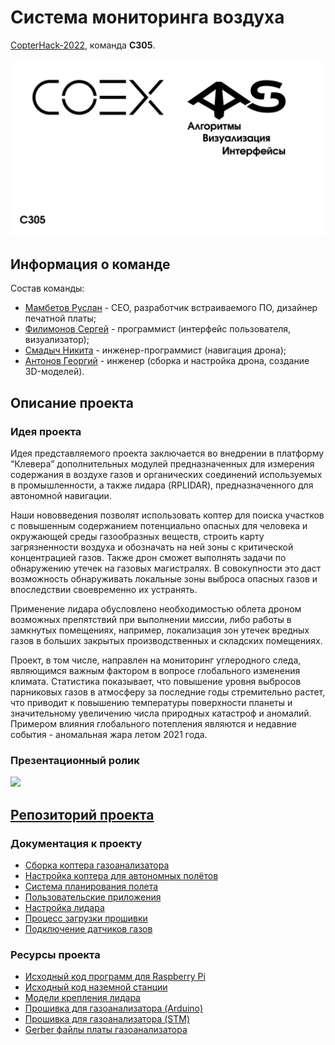 # Система мониторинга воздуха

[CopterHack-2022](copterhack2022.md), команда **С305**.

<img src="../assets/c305.jpg" width=600>

## Информация о команде

Состав команды:

* [Мамбетов Руслан](https://github.com/Ruslan2288) - CEO, разработчик встраиваемого ПО, дизайнер печатной платы;
* [Филимонов Сергей](https://github.com/Lukerrr) - программист (интерфейс пользователя, визуализатор);
* [Смадыч Никита](https://github.com/NikitaS2001) - инженер-программист (навигация дрона);
* [Антонов Георгий](https://github.com/GeJudas23) - инженер (сборка и настройка дрона, создание 3D-моделей).

## Описание проекта

### Идея проекта

Идея представляемого проекта заключается во внедрении в платформу “Клевера” дополнительных модулей предназначенных для измерения содержания в воздухе газов и органических соединений используемых в промышленности, а также лидара (RPLIDAR), предназначенного для автономной навигации.

Наши нововведения позволят использовать коптер для поиска участков с повышенным содержанием потенциально опасных для человека и окружающей среды газообразных веществ, строить карту загрязненности воздуха и обозначать на ней зоны с критической концентрацией газов. Также дрон сможет выполнять задачи по обнаружению утечек на газовых магистралях. В совокупности это даст возможность обнаруживать локальные зоны выброса опасных газов и впоследствии своевременно их устранять.

Применение лидара обусловлено необходимостью облета дроном возможных препятствий при выполнении миссии, либо работы в замкнутых помещениях, например, локализация зон утечек вредных газов в больших закрытых производственных и складских помещениях.

Проект, в том числе, направлен на мониторинг углеродного следа, являющимся важным фактором в вопросе глобального изменения климата. Статистика показывает, что повышение уровня выбросов парниковых газов в атмосферу за последние годы стремительно растет, что приводит к повышению температуры поверхности планеты и значительному увеличению числа природных катастроф и аномалий. Примером влияния глобального потепления являются и недавние события - аномальная жара летом 2021 года.

### Презентационный ролик

[![](https://img.youtube.com/vi/zkYE8mLS81k/0.jpg)](https://www.youtube.com/watch?v=zkYE8mLS81k)

## [Репозиторий проекта](https://github.com/Lukerrr/air-analysis-system)

### Документация к проекту

* [Сборка коптера газоанализатора](https://github.com/Lukerrr/air-analysis-system/blob/master/docs/drone_assembly.md)
* [Настройка коптера для автономных полётов](https://github.com/Lukerrr/air-analysis-system/blob/master/docs/drone_config.md)
* [Система планирования полета](https://github.com/Lukerrr/air-analysis-system/blob/master/docs/path_planning.md)
* [Пользовательские приложения](https://github.com/Lukerrr/air-analysis-system/blob/master/docs/user_applications.md)
* [Настройка лидара](https://github.com/Lukerrr/air-analysis-system/blob/master/docs/setup_lidar.md)
* [Процесс загрузки прошивки](https://github.com/Lukerrr/air-analysis-system/blob/master/docs/firmware_upload.md)
* [Подключение датчиков газов](https://github.com/Lukerrr/air-analysis-system/blob/master/docs/gas_sensors.md)

### Ресурсы проекта

* [Исходный код программ для Raspberry Pi](https://github.com/Lukerrr/airmon)
* [Исходный код наземной станции](https://github.com/Lukerrr/airmon-control)
* [Модели крепления лидара](https://github.com/Lukerrr/air-analysis-system/tree/master/models)
* [Прошивка для газоанализатора (Arduino)](https://github.com/Lukerrr/air-analysis-system/tree/master/hardware/arduino_firmware)
* [Прошивка для газоанализатора (STM)](https://github.com/Lukerrr/air-analysis-system/tree/master/hardware/stm_firmware)
* [Gerber файлы платы газоанализатора](https://github.com/Lukerrr/air-analysis-system/tree/master/hardware/gerber_pcb_air_analysis_board)
